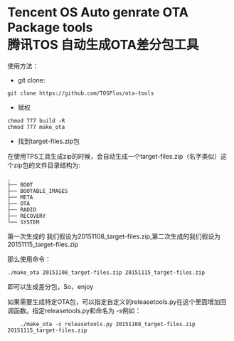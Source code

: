 Tencent OS Auto genrate OTA Package tools<br>
腾讯TOS 自动生成OTA差分包工具
===============

使用方法：

+ git clone:

```
git clone https://github.com/TOSPlus/ota-tools
```

+ 赋权

```
chmod 777 build -R
chmod 777 make_ota
```

+ 找到target-files.zip包

在使用TPS工具生成zip的时候，会自动生成一个target-files.zip（名字类似）这个zip包的文件目录结构为:

```
.
├── BOOT
├── BOOTABLE_IMAGES
├── META
├── OTA
├── RADIO
├── RECOVERY
└── SYSTEM
```

第一次生成的 我们假设为20151108_target-files.zip,第二次生成的我们假设为20151115_target-files.zip

那么使用命令：

    ./make_ota 20151108_target-files.zip 20151115_target-files.zip

即可以生成差分包，So，enjoy

如果需要生成特定OTA包，可以指定自定义的releasetools.py在这个里面增加回调函数。指定releasetools.py和命名为 -s例如：

        ./make_ota -s releasetools.py 20151108_target-files.zip 20151115_target-files.zip
